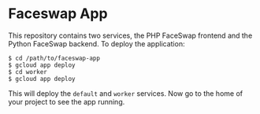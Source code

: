 # Faceswap App

This repository contains two services, the PHP FaceSwap frontend and the
Python FaceSwap backend. To deploy the application:

```
$ cd /path/to/faceswap-app
$ gcloud app deploy
$ cd worker
$ gcloud app deploy
```

This will deploy the `default` and `worker` services. Now go to the home
of your project to see the app running.
